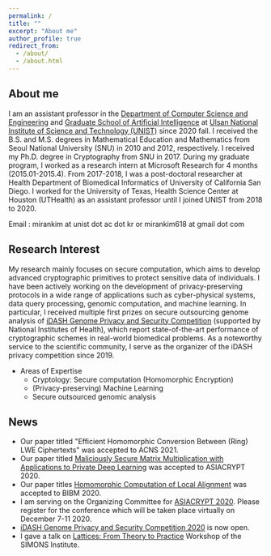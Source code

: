 ```yaml
---
permalink: /
title: ""
excerpt: "About me"
author_profile: true
redirect_from: 
  - /about/
  - /about.html
---
```



## About me
I am an assistant professor in the [Department of Computer Science and Engineering](http://cse.unist.ac.kr) and [Graduate School of Artificial Intelligence](http://uniai.rcast.kr/eng/index.php) at [Ulsan National Institute of Science and Technology (UNIST)](https://www.unist.ac.kr) since 2020 fall. I received the B.S. and M.S. degrees in Mathematical Education and Mathematics from Seoul National University (SNU) in 2010 and 2012, respectively. I received my Ph.D. degree in Cryptography from SNU in 2017. During my graduate program, I worked as a research intern at Microsoft Research for 4 months (2015.01-2015.4). From 2017-2018, I was a post-doctoral researcher at Health Department of Biomedical Informatics of University of California San Diego. I worked for the University of Texas, Health Science Center at Houston (UTHealth) as an assistant professor until I joined UNIST from 2018 to 2020. 

Email : mirankim at unist dot ac dot kr or mirankim618 at gmail dot com <br />

## Research Interest
My research mainly focuses on secure computation, which aims to develop advanced cryptographic primitives to protect sensitive data of individuals. I have been actively working on the development of privacy-preserving protocols in a wide range of applications such as cyber-physical systems, data query processing, genomic computation, and machine learning. In particular, I received multiple first prizes on secure outsourcing genome analysis of [iDASH Genome Privacy and Security Competition](http://www.humangenomeprivacy.org/) (supported by National Institutes of Health), which report state-of-the-art performance of cryptographic schemes in real-world biomedical problems. As a noteworthy service to the scientific community, I serve as the organizer of the iDASH privacy competition since 2019.

 * Areas of Expertise
     * Cryptology: Secure computation (Homomorphic Encryption)
     * (Privacy-preserving) Machine Learning
     * Secure outsourced genomic analysis

## News
 * Our paper titled "Efficient Homomorphic Conversion Between (Ring) LWE Ciphertexts" was accepted to ACNS 2021.
 * Our paper titled [Maliciously Secure Matrix Multiplication with Applications to Private Deep Learning](https://eprint.iacr.org/2020/451) was accepted to ASIACRYPT 2020.
 * Our paper titles [Homomorphic Computation of Local Alignment](https://ieeexplore.ieee.org/abstract/document/9313199) was accepted to BIBM 2020.
 * I am serving on the Organizing Committee for [ASIACRYPT 2020](https://asiacrypt.iacr.org/2020/). Please register for the conference which will be taken place virtually on December 7-11 2020. 
 * [iDASH Genome Privacy and Security Competition 2020](http://www.humangenomeprivacy.org/) is now open.
 * I gave a talk on [Lattices: From Theory to Practice](https://simons.berkeley.edu/workshops/schedule/10565) Workshop of the SIMONS Institute.
